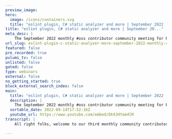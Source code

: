```yaml
---
preview_image:
hero:
  image: /icons/containers.svg
  title: "eslint plugin, C# static analyzer and more | September 2022 | Monthly Contributor Community Meeting"
title: "eslint plugin, C# static analyzer and more | September 20..."
meta_desc: |
    The September 2022 monthly #oss contributor community meeting for Pulumi and the Pulumiverse!
url_slug: eslint-plugin-c-static-analyzer-more-september-2022-monthly-contributor-community-meeting
featured: false
pre_recorded: true
pulumi_tv: false
unlisted: false
gated: false
type: webinars
external: false
no_getting_started: true
block_external_search_index: false
main:
  title: "eslint plugin, C# static analyzer and more | September 2022 | Monthly Contributor Community Meeting"
  description: |
    The September 2022 monthly #oss contributor community meeting for Pulumi and the Pulumiverse! ►  Agenda notes:  https://github.com/pulumiverse/.github ► Join the Pulumi Community Slack: https://slack.pulumi.com/  ➡️  eslint plugin: https://github.com/pulumi/eslint-plugin-pulumi ➡️  C# static analyzer: https://www.pulumi.com/blog/csharp-static-analyzer/  📑 Chapters: 00:00 Intro and agenda 01:23 Topic: Update from the Pulumiverse board 15:27 Topic: eslint plugin 19:04 Topic: C# static analyzer 20:20 Closing
  sortable_date: 2022-09-14T17:52:16Z
  youtube_url: https://www.youtube.com/embed/Dk9JHYam4lM
transcript: |
    All right folks, welcome to our third monthly community contributor meeting for Pulumi and the Pulumi Verse. Uh My name is Laura Santa Maria. I'm a developer advocate at Pulumi and I am your moderator though. I'm not necessarily gonna be the one talking all the time. I'm mostly just here to help make sure everyone is heard and keep the conversation rolling. Um Please do remember that we do have a code of conduct and this meeting does fall underneath that in short, be excellent to one another. If you would like to read more about that code of conduct, please do head to the agenda. You'll find it linked at the very top. On that note. Um If you are uncomfortable being on video or on audio, please do mute your video, mute your sound because this will be posted publicly to youtube. And you're welcome to leave me a note in the chat and I will read it out for you if you would like to participate. That being said, I don't have a ton of announcements, but I hear that we're gonna talk a little bit about the Pulumi Verse board meeting today and uh why don't, we just kinda get started and I will let uh y'all start giving me a little bit of an update on where we are with the polymerase. Hey, hello, everyone. So talking about Pulumi Verse. Um So first of all, my name is Ringo. I also work for Pulumi, but I also wear a double hat, meaning uh together with Simon, we are two of the board members of Pulumi Verse. And yesterday we had uh a board meeting. Um the, we had a write up um while we had our uh board meeting. Uh now that was in a Google document and it's still to be converted into a markdown file which we commit publicly um a in our data organization. So for all the transparency around this, uh but let us uh maybe go over uh what was discussed. Um First of all, we had, let's say a longstanding pull request um around adding a contribution guideline document. Um Over time, there were some uh talks about it. Now, eventually, yesterday, we had it confirmed and approved. So we have a organization wide contribution document. Um And we have an additional uh ticket already for some minor modifications to it uh which we discussed also during um uh meeting. It's more around whether or not something could be seen as a rule rather than a guideline. So we want to make a clarification around that. Um Now, one of the topics of that contribution is that we would favor to work with uh conventional commits. And um I've never worked with such a setup. So Simon had and I asked if later on he could uh do maybe a demo on his experience with these tools. So that also so passed by um as input for further setup, probably uh on how we can uh with the further setup, meaning that we can also support the people maintaining code under the Pulumi Wings with such a setup so that not everyone has to learn it from scratch. Um Then it was a while uh since we had our um board meeting. So it was a bit of a call on my side to uh reiterate maybe on what we want Pulumi verse to be or to become. Yeah. Uh It was a refresher in A I to say a bit. Um And I think it was still a bit in the likewise and, and what we all had in mind meaning that this is uh to become in, first of all, a community of people. Yeah. Um a community working together on um things which of course are related to Pulumi um with the intention that things which come under the umbrella of Pulumi verse that these are well maintained and um well maintained, meaning that we definitely have those minimum requirements of two maintainers for a certain piece so that things don't become still. Uh And that eventually, if an update is needed that such an update to one piece of technology becomes available. Um That's actually what as board members we want to advocate and promote and you will more and more see us doing that, that we will have a call for additional maintainers that we will probably report on where and in which area we are still missing maintainers, et cetera. So that's where we will then create a backlog of tasks for us to do around building up the community. Um And can I just add Ringo that there is um we're, we're looking for everyone that can contribute you, right. This is Pulumi verse is meant to be and I think Pulumi put it nicely. Uh Now uh that it's a community thing. That's what it is, first of all, first and foremost, it's not just uh place where we have providers, right? It's not about repositories and providers and the technical stuff. That's just what we do as a community, but we have to think about the community. And so everyone, like I brought examples during the board meeting that we have uh an, right? She made a ma mascot and she made a logo for Pulumi Verse. That is a contributor, right? So everyone who, everyone who feels like they just want to give to this community and be a part of it is welcome to do so. So that's what we're really important for us to say. One of the easy contributions, for example, is to the awesome Pulumi, which is also under the Pulumi Verse organization. So even a contributing a link to a blog article um is definitely helpful because these awesome uh the different awesome lists uh are typically scanned by a lot of people uh coming to new technology. Yeah. Um and maybe not even adding a new link but helping out with uh maybe restructuring it a bit for easier access, simple things, but very, let's say low profile, you don't need necessarily a lot of coding skills around this, but it definitely helps out for people to find um maybe a better structured, awesome list. Yeah. Um Few examples. Um So also we are going to um kick off more community meetings around Pulumi verse as well um which we will combine, let's say uh in a single call with uh the board meeting. So sort of start off with a small board meeting and then let all the contributors um jump in and see where things can be uh done. Uh Pe I also asking questions around uh yeah, towards each other, whatever. So really an open uh get together to see uh where we can make progress on things. Um So we will start off with the first one and see from there how uh what the repetition will be at the time frame. Um Maybe also the, the moment during the day to make sure that we can have a good attendance around that as well. Um But that will be planned um and also discussed during that first call. So probably, maybe the first call is not the optimal moment for everyone, but I hope we can hear it from certain people if we need to reschedule to other days, other day and the week, another moment during the day and so on, we have already learned that time zones is a real hassle. Right. Yeah, we, the, the plumber organization has, uh the board in itself have people from New Zealand, right? Uh And, and Europe and U and us. So, so already someone waking up really early in the morning. Indeed. Oh And we also decided half, I think maybe we decided, I don't know how this gonna pan out. But so the ones that is in the mid of day, sort of the one with most energy based on time zone is the one hosting the uh community efforts. So let's see how that pans out. But yeah, we're gonna uh probably gonna give out the date for when this meeting will be and the ones that's gonna be sort of specially invited to this. Uh or uh we're gonna make sure that attends are the people who are sort of actively contributing to Pulumi verse uh at this point. And also like the first nice really gathering of everyone has taken a, taken an effort to, to join the community. Yeah, it's gonna be good. So I have a question for you. Um As someone who has dealt with lots of time zones all around the world and other scenarios. Do you think you'll be like, switching out different times or you think it will always be the same time? Because I've always found it helpful, like, if every like three months you switch so that somebody doesn't have to be the one getting up early and, you know, kind of move around so that the time zone moves around. What's your plan on that? Do you know yet? I think we know in a way. Ok. We, we, we're probably gonna move it around like you said. So. Yes. Yeah, that's also my assumption that that will become the case. Yes. So, um to continue on what we discussed, uh we also had, um, let's say, uh some technical things that uh we discussed. Uh, first of all, uh we do have a number of providers under our umbrella for which generated as DK packages, uh need to be published. That means that we have accounts, we have credentials and uh we got a free subscription to one password to manage that. Yeah. Um For, if you don't know about that, for open communities, there is a plan on one password that you can sign up for. Uh you get a free team subscription. Uh Now they also have a slack channel uh that you can sign up for and I discussed a certain use case that I wanted to create. Uh, and use more teams, a groups, the team's concept in one password and all of a sudden, even without asking, they upgraded us to a business edition. So works. So if it's of interest to other communities you are in, I can post the link afterwards for maybe the, the notes or something. Laura. Uh There is a github project where you can uh create a pull request if you want to subscribe to that uh service. Uh So I'll pass it on uh to you. Uh But then uh we discussed how we would leverage also the use of uh one password to make sure that for example, um provider uh maintainers could have credentials to test, for example, the publishing of these packages without having uh them without the need to provide them the master keys. Um And that's how we could structure then one password to support such a scenario. Um Also we have the Pulumi Twitter account. Um I'm looking into uh also giving the board shared access to that Twitter account. Um And uh yeah, I still have to look around. I mentioned I had a paid uh suite uh plan, but it doesn't seem to offer additional team members so far. Um So I'm looking around there will be a, a solution coming definitely. Um but not at this very moment. So Ringo, just so that, you know, because I've done this quite a bit. Um If you use the um tweet deck, you can actually give people access to it through Tweet deck without necessarily handing out keys. So that might be one way to give people shared access. They just have to access it through Tweet deck um just for Twitter and it's free. Um We use that a lot on some of the de state organizations I've been part of. So reach out to me if you need more information, I will happily share more links. Thank you. Um I think that's about it. Uh What we discussed um in, in global, the, the write up as mentioned will come publicly. Um Simon, I don't know if I missed something and if I did, please step in, I think you summarized it. Well. All right. Thank you. So that was it for me for an update on the Pulumi verse. Awesome. Well, thank you so much for the update. If anybody has any questions or, or other comments, you're welcome to either unmute or leave a note and chat. We'll, we'll take a second, seeing head shaking and thumbs up. So I think we're probably pretty good here. Um With that, we don't really have a ton of topics to talk about other than that update. So unless anybody wants to propose a topic right now, I'm going to let people get off early but it, they have something they love to talk about. Yeah, let's talk about it. So uh Povia created a um es linked plug-in just recently, right? Have everyone seen that. Yeah, this is OK. So if you're writing in typescript, uh that's essential here or javascript maybe as well, now you can create. Now, now you can add a um es link rule and it's really basic right now. But what it gives you is a, um it makes sure that you are putting the interpolation on uh things that you have imported, which is really, really, really, really cool. So, and this is a good starting point. There's probably going to be added a lot of rules that are very specific to Pulumi. But right now this is very early early on, right? This, this code is thrown together. So I think uh people should try it, install it and use it so that we can um uh you know, improve on it. Yeah, that's super cool. Thanks for filling us in. Yeah, one note on that, I don't know, the feasibility of this is, I don't know too much about writing ESL plugins, but it would be really cool if there was a plug in to let you know if you haven't parented a child resource when you are creating a new custom resource as that has happened before, doesn't really make a big functional change. But would be any if that was possible? Maybe I'll look into it. Yeah. And you can also just open issue set, right? We need a backlog for this as well. It's awesome. The fun thing that just to give you a little story on this. This was an issue that was created long, long ago and I think the original poster don't even worry about it anymore. It's such, it's, it's become sort of a very old issue. And then me and a friend of mine, a colleague of mine, Martin, we started hacking a little bit on this, like none of us just like you. Uh Sean haven't written any ES link rules lately or at all, honestly. So we took a stab at this. Uh we created sort of this hacky function that we have now been using for. I would say a better part of a year. And Martin, he wanted to get down into the details of it, make it better before he published it, right? And pushed, pushed the code to a public report story and uh I've been trying to get him to do it right for a long time. And all of a sudden uh uh Pulumi creates their own repository and does just what we wanted to do for so long uh published it. And in a much better form this, uh the one that Pulumi has created is um even has the fix so you can do sling dash dash fix and it will fix your problems automatically. So, really, really nice, super cool. All right, excellent. Um If you could send me a link to that after we're done at some point, I'll make sure it gets into the notes so that people have it and I'll make sure it also ends up on the youtube video down in the description for those of you watching. I will make sure it gets linked there. So. Oh, perfect. Thank you. I will grab that link out of the Zoom Chat and I'm gonna put it in here and I will make sure if for those of you listening uh that I will get that all posted up where it needs to go to compliment on um A for the javas and typescript developers to complement if people are doing a in need of something similar for dot net. One of our colleagues at Pulumi created the C# static analyzer, which also does a bit of the same. Now if you have a component for example and you forgot to parent your child resources, it also gives you the same support. Very cool. Yeah, this is nice, sweet. I will also put that in the notes and again, that will also get on to the link for the youtube video. Very cool. By the way, for those of you listening, if this is something that you're really interested in and you want to build it for another language or anything like that, just a hint that maybe that might be a something to contribute to as well and you can come join our next community meeting and talk about it. So get some help, start playing around with it. It would be great. We welcome that. Awesome. Anybody else have any last tidbits? If not, I'm gonna give you all about 30 minutes back. Have a wonderful day, everyone. Awesome. Well, thank you all for joining us this round and uh we'll see you next month for the next monthly contributor meeting. If you're interested in joining us. Come on and join the Pulumi Slack. I'll leave a link down in the description and you can find us in the contribute channel or the Pulumi Verse channel or any of the other channels. Just come find us and we will be there. So, thank you all for joining us and y'all have a lovely day. Thank you. Hi, everyone. Goodbye.

---
```

